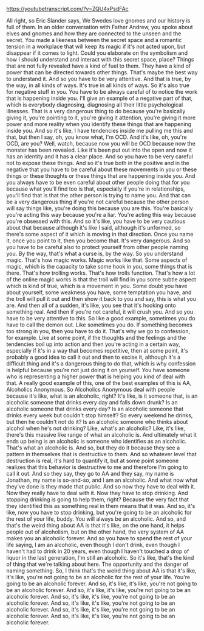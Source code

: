 https://youtubetranscript.com/?v=ZQU4xPsdFAc

 All right, so Eric Slander says, We Swedes love gnomes and our history is full of them. In an older conversation with Father Andrew, you spoke about elves and gnomes and how they are connected to the unseen and the secret. You made a likeness between the secret space and a romantic tension in a workplace that will keep its magic if it's not acted upon, but disappear if it comes to light. Could you elaborate on the symbolism and how I should understand and interact with this secret space, place? Things that are not fully revealed have a kind of fuel to them. They have a kind of power that can be directed towards other things. That's maybe the best way to understand it. And so you have to be very attentive. And that is true, by the way, in all kinds of ways. It's true in all kinds of ways. So it's also true for negative stuff in you. You have to be always careful of to notice the work that is happening inside you. I'll give an example of a negative part of that, which is everybody diagnosing, diagnosing all their little psychological illnesses. That is a very dangerous thing to do because you're basically giving it, you're pointing to it, you're giving it attention, you're giving it more power and more reality when you identify these things that are happening inside you. And so it's like, I have tendencies inside me pulling me this and that, but then I say, oh, you know what, I'm OCD. And it's like, oh, you're OCD, are you? Well, watch, because now you will be OCD because now the monster has been revealed. Like it's been put out into the open and now it has an identity and it has a clear place. And so you have to be very careful not to expose these things. And so it's true both in the positive and in the negative that you have to be careful about these movements in you or these things or these thoughts or these things that are happening inside you. And you always have to be even careful about other people doing that for you because what you'll find too is that, especially if you're in relationships, you'll find that is that the other person is trying to name you. And that can be a very dangerous thing if you're not careful because the other person will say things like, you're doing this because you are this. You're basically you're acting this way because you're a liar. You're acting this way because you're obsessed with this. And so it's like, you have to be very cautious about that because although it's like I said, although it's unformed, so there's some aspect of it which is moving in that direction. Once you name it, once you point to it, then you become that. It's very dangerous. And so you have to be careful also to protect yourself from other people naming you. By the way, that's what a curse is, by the way. So you understand magic. That's how magic works. Magic works like that. Some aspects of magic, which is the capacity to take some hook in you, some things that is there. That's how trolling works. That's how trolls function. That's how a lot of the online magic works is that the troll will find in you some subtle aspect which is kind of true, which is a movement in you. Some doubt you have about yourself, some weakness you have, some temptation you have, and the troll will pull it out and then show it back to you and say, this is what you are. And then all of a sudden, it's like, you see that it's hooking onto something real. And then if you're not careful, it will crush you. And so you have to be very attentive to this. So like a good example, sometimes you do have to call the demon out. Like sometimes you do. If something becomes too strong in you, then you have to do it. That's why we go to confession, for example. Like at some point, if the thoughts and the feelings and the tendencies boil up into action and then you're acting in a certain way, especially if it's in a way that becomes repetitive, then at some point, it's probably a good idea to call it out and then to excise it, although it's a difficult thing and it's a dangerous thing to do that, which is why confession is helpful because you're not just doing it on yourself. You have someone who is representing a higher power that is helping you kind of deal with that. A really good example of this, one of the best examples of this is AA, Alcoholics Anonymous. So Alcoholics Anonymous deal with people because it's like, what is an alcoholic, right? It's like, is it someone that, is an alcoholic someone that drinks every day and falls down drunk? Is an alcoholic someone that drinks every day? Is an alcoholic someone that drinks every week but couldn't stop himself? So every weekend he drinks, but then he couldn't not do it? Is an alcoholic someone who thinks about alcohol when he's not drinking? Like, what's an alcoholic? Like, it's like, there's this massive like range of what an alcoholic is. And ultimately what it ends up being is an alcoholic is someone who identifies as an alcoholic. That's what an alcoholic is. And so, but they do it because they see a pattern in themselves that is destructive to them. And so whatever level that destruction is real, it's hard to quantify it, but at some point someone realizes that this behavior is destructive to me and therefore I'm going to call it out. And so they say, they go to AA and they say, my name is Jonathan, my name is so-and-so, and I am an alcoholic. And what now what they've done is they made that public. And so now they have to deal with it. Now they really have to deal with it. Now they have to stop drinking. And stopping drinking is going to help them, right? Because the very fact that they identified this as something real in them means that it was. And so, it's like, now you have to stop drinking, but you're going to be an alcoholic for the rest of your life, buddy. You will always be an alcoholic. And so, and that's the weird thing about AA is that it's like, on the one hand, it helps people out of alcoholism, but on the other hand, the very system of AA makes you an alcoholic forever. And so you have to spend the rest of your life saying, I am an alcoholic, even though I don't drink, even though I haven't had to drink in 20 years, even though I haven't touched a drop of liquor in the last generation, I'm still an alcoholic. So it's like, that's the kind of thing that we're talking about here. The opportunity and the danger of naming something. So, I think that's the weird thing about AA is that it's like, it's like, you're not going to be an alcoholic for the rest of your life. You're going to be an alcoholic forever. And so, it's like, it's like, you're not going to be an alcoholic forever. And so, it's like, it's like, you're not going to be an alcoholic forever. And so, it's like, it's like, you're not going to be an alcoholic forever. And so, it's like, it's like, you're not going to be an alcoholic forever. And so, it's like, it's like, you're not going to be an alcoholic forever. And so, it's like, it's like, you're not going to be an alcoholic forever.